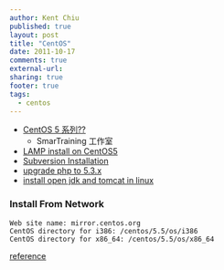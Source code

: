 ```yaml
---
author: Kent Chiu
published: true
layout: post
title: "CentOS"
date: 2011-10-17
comments: true
external-url:
sharing: true
footer: true
tags:
  - centos
---
```






-   [CentOS 5
    系列??](http://smartraining.cn/centos "http://smartraining.cn/centos")
    - SmarTraining 工作室
-   [LAMP install on
    CentOS5](http://wiki.kent-chiu.com/doku.php?id=centos:lamp_install "centos:lamp_install")
-   [Subversion
    Installation](http://wiki.kent-chiu.com/doku.php?id=centos:subversion_installation "centos:subversion_installation")
-   [upgrade php to
    5.3.x](http://wiki.kent-chiu.com/doku.php?id=centos:upgrade_php_to_5.3.x "centos:upgrade_php_to_5.3.x")
-   [install open jdk and tomcat in
    linux](http://www.wardking.com/blog/read.php/361.htm "http://www.wardking.com/blog/read.php/361.htm")

### Install From Network


```
Web site name: mirror.centos.org
CentOS directory for i386: /centos/5.5/os/i386
CentOS directory for x86_64: /centos/5.5/os/x86_64

```

[reference](http://www.if-not-true-then-false.com/2010/centos-netinstall-network-installation/ "http://www.if-not-true-then-false.com/2010/centos-netinstall-network-installation/")


